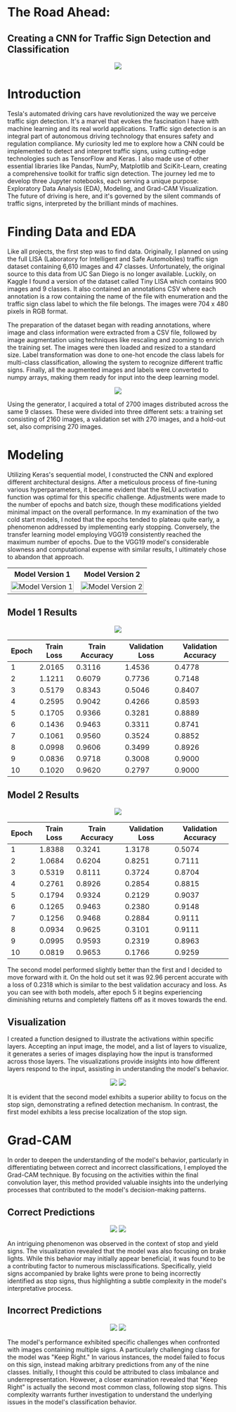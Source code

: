 # **The Road Ahead:**
## Creating a CNN for Traffic Sign Detection and Classification

<p align="center">
<img src= "images/presentation/traffic_signs.jpg">
</p>

# **Introduction**
Tesla's automated driving cars have revolutionized the way we perceive traffic sign detection. It's a marvel that evokes the fascination I have with machine learning and its real world applications. Traffic sign detection is an integral part of autonomous driving technology that ensures safety and regulation compliance. My curiosity led me to explore how a CNN could be implemented to detect and interpret traffic signs, using cutting-edge technologies such as TensorFlow and Keras. I also made use of other essential libraries like Pandas, NumPy, Matplotlib and SciKit-Learn, creating a comprehensive toolkit for traffic sign detection. The journey led me to develop three Jupyter notebooks, each serving a unique purpose: Exploratory Data Analysis (EDA), Modeling, and Grad-CAM Visualization. The future of driving is here, and it's governed by the silent commands of traffic signs, interpreted by the brilliant minds of machines.

# **Finding Data and EDA**
Like all projects, the first step was to find data. Originally, I planned on using the full LISA (Laboratory for Intelligent and Safe Automobiles) traffic sign dataset containing 6,610 images and 47 classes. Unfortunately, the original source to this data from UC San Diego is no longer available. Luckily, on Kaggle I found a version of the dataset called Tiny LISA which contains 900 images and 9 classes. It also contained an annotations CSV where each annotation is a row containing the name of the file with enumeration and the traffic sign class label to which the file belongs. The images were 704 x 480 pixels in RGB format. 

The preparation of the dataset began with reading annotations, where image and class information were extracted from a CSV file, followed by image augmentation using techniques like rescaling and zooming to enrich the training set. The images were then loaded and resized to a standard size. Label transformation was done to one-hot encode the class labels for multi-class classification, allowing the system to recognize different traffic signs. Finally, all the augmented images and labels were converted to numpy arrays, making them ready for input into the deep learning model. 

<p align="center">
<img src= "images/presentation/datagen.jpg">
</p>

Using the generator, I acquired a total of 2700 images distributed across the same 9 classes. These were divided into three different sets: a training set consisting of 2160 images, a validation set with 270 images, and a hold-out set, also comprising 270 images.

# **Modeling**
Utilizing Keras's sequential model, I constructed the CNN and explored different architectural designs. After a meticulous process of fine-tuning various hyperparameters, it became evident that the ReLU activation function was optimal for this specific challenge. Adjustments were made to the number of epochs and batch size, though these modifications yielded minimal impact on the overall performance. In my examination of the two cold start models, I noted that the epochs tended to plateau quite early, a phenomenon addressed by implementing early stopping. Conversely, the transfer learning model employing VGG19 consistently reached the maximum number of epochs. Due to the VGG19 model's considerable slowness and computational expense with similar results, I ultimately chose to abandon that approach.

<table align="center" width="100%">
  <tr>
    <th align="center">Model Version 1</th>
    <th align="center">Model Version 2</th>
  </tr>
  <tr>
    <td align="center" valign="top">
      <img src="images/presentation/model_v1_h5.svg" alt="Model Version 1" width="100%">
    </td>
    <td align="center" valign="top">
      <img src="images/presentation/model_v2_h5.svg" alt="Model Version 2" width="100%">
    </td>
  </tr>
</table>

## Model 1 Results

<p align="center">
<img src= "images/presentation/model_v1_graph.png">
</p>

| Epoch | Train Loss | Train Accuracy | Validation Loss | Validation Accuracy |
|-------|------------|----------------|-----------------|---------------------|
| 1     | 2.0165     | 0.3116         | 1.4536          | 0.4778              |
| 2     | 1.1211     | 0.6079         | 0.7736          | 0.7148              |
| 3     | 0.5179     | 0.8343         | 0.5046          | 0.8407              |
| 4     | 0.2595     | 0.9042         | 0.4266          | 0.8593              |
| 5     | 0.1705     | 0.9366         | 0.3281          | 0.8889              |
| 6     | 0.1436     | 0.9463         | 0.3311          | 0.8741              |
| 7     | 0.1061     | 0.9560         | 0.3524          | 0.8852              |
| 8     | 0.0998     | 0.9606         | 0.3499          | 0.8926              |
| 9     | 0.0836     | 0.9718         | 0.3008          | 0.9000              |
| 10    | 0.1020     | 0.9620         | 0.2797          | 0.9000              |

## Model 2 Results

<p align="center">
<img src= "images/presentation/model_v2_graph.png">
</p>

| Epoch | Train Loss | Train Accuracy | Validation Loss | Validation Accuracy |
|-------|------------|----------------|-----------------|---------------------|
| 1     | 1.8388     | 0.3241         | 1.3178          | 0.5074              |
| 2     | 1.0684     | 0.6204         | 0.8251          | 0.7111              |
| 3     | 0.5319     | 0.8111         | 0.3724          | 0.8704              |
| 4     | 0.2761     | 0.8926         | 0.2854          | 0.8815              |
| 5     | 0.1794     | 0.9324         | 0.2129          | 0.9037              |
| 6     | 0.1265     | 0.9463         | 0.2380          | 0.9148              |
| 7     | 0.1256     | 0.9468         | 0.2884          | 0.9111              |
| 8     | 0.0934     | 0.9625         | 0.3101          | 0.9111              |
| 9     | 0.0995     | 0.9593         | 0.2319          | 0.8963              |
| 10    | 0.0819     | 0.9653         | 0.1766          | 0.9259              |

The second model performed slightly better than the first and I decided to move forward with it. On the hold out set it was 92.96 percent accurate with a loss of 0.2318 which is similar to the best validation accuracy and loss. As you can see with both models, after epoch 5 it begins experiencing diminishing returns and completely flattens off as it moves towards the end.

## Visualization

I created a function designed to illustrate the activations within specific layers. Accepting an input image, the model, and a list of layers to visualize, it generates a series of images displaying how the input is transformed across those layers. The visualizations provide insights into how different layers respond to the input, assisting in understanding the model's behavior.

<p align="center">
<img src= "images/presentation/model_v1_viz2.png">
<img src= "images/presentation/model_v2_viz2.png">
</p>

It is evident that the second model exhibits a superior ability to focus on the stop sign, demonstrating a refined detection mechanism. In contrast, the first model exhibits a less precise localization of the stop sign.

# Grad-CAM

In order to deepen the understanding of the model's behavior, particularly in differentiating between correct and incorrect classifications, I employed the Grad-CAM technique. By focusing on the activities within the final convolution layer, this method provided valuable insights into the underlying processes that contributed to the model's decision-making patterns.

## Correct Predictions
<p align="center">
<img src= "images/presentation/correct/correct_stop1.png">
<img src= "images/presentation/correct/correct_yield2.png">
</p>

An intriguing phenomenon was observed in the context of stop and yield signs. The visualization revealed that the model was also focusing on brake lights. While this behavior may initially appear beneficial, it was found to be a contributing factor to numerous misclassifications. Specifically, yield signs accompanied by brake lights were prone to being incorrectly identified as stop signs, thus highlighting a subtle complexity in the model's interpretative process.

## Incorrect Predictions
<p align="center">
<img src= "images/presentation/wrong/wrong_1.png">
<img src= "images/presentation/wrong/wrong_6.png">
</p>

The model's performance exhibited specific challenges when confronted with images containing multiple signs. A particularly challenging class for the model was "Keep Right." In various instances, the model failed to focus on this sign, instead making arbitrary predictions from any of the nine classes. Initially, I thought this could be attributed to class imbalance and underrepresentation. However, a closer examination revealed that "Keep Right" is actually the second most common class, following stop signs. This complexity warrants further investigation to understand the underlying issues in the model's classification behavior.